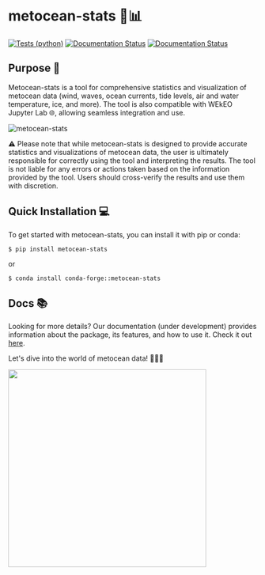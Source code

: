 # metocean-stats 🌊📊

[![Tests (python)](https://github.com/MET-OM/metocean-stats/actions/workflows/tests.yml/badge.svg)](https://github.com/MET-OM/metocean-stats/actions/workflows/tests.yml)
[![Documentation Status](https://readthedocs.org/projects/metocean-stats/badge/?version=latest)](https://metocean-stats.readthedocs.io/en/latest/?badge=latest)	[![Documentation Status](https://readthedocs.org/projects/metocean-stats/badge/?version=latest)](https://metocean-stats.readthedocs.io/en/latest/?badge=latest)

## Purpose 🎯
Metocean-stats is a tool for comprehensive statistics and visualization of metocean data (wind, waves, ocean currents, tide levels, air and water temperature, ice, and more). The tool is also compatible with WEkEO Jupyter Lab 🌐, allowing seamless integration and use.

![metocean-stats](https://github.com/MET-OM/metocean-stats/blob/dev1/docs/files/readme_plots.png)

⚠️ Please note that while metocean-stats is designed to provide accurate statistics and visualizations of metocean data, the user is ultimately responsible for correctly using the tool and interpreting the results. The tool is not liable for any errors or actions taken based on the information provided by the tool. Users should cross-verify the results and use them with discretion.

## Quick Installation 💻

To get started with metocean-stats, you can install it with pip or conda:

```shell
$ pip install metocean-stats 
```

or

```shell
$ conda install conda-forge::metocean-stats
```

## Docs 📚
Looking for more details? Our documentation (under development) provides information about the package, its features, and how to use it. Check it out [here](https://metocean-stats.readthedocs.io/en/latest/index.html).

Let's dive into the world of metocean data! 🌊🏄‍♀️

<img src="https://github.com/MET-OM/metocean-stats/blob/dev1/docs/files/animation.gif" width="400" height="400" />




